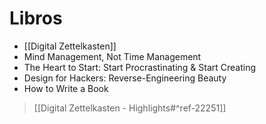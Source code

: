 # Libros
- [[Digital Zettelkasten]]
- Mind Management, Not Time Management
- The Heart to Start: Start Procrastinating & Start Creating
- Design for Hackers: Reverse-Engineering Beauty
- How to Write a Book

>[[Digital Zettelkasten - Highlights#^ref-22251]]

